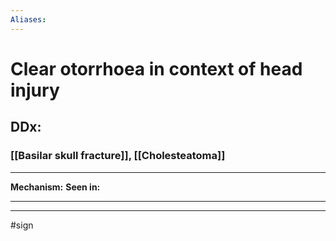 ```yaml
---
Aliases:
---
```

# Clear otorrhoea in context of head injury
## DDx:
### [[Basilar skull fracture]], [[Cholesteatoma]]

---
**Mechanism:**
**Seen in:** 

---


---
#sign 